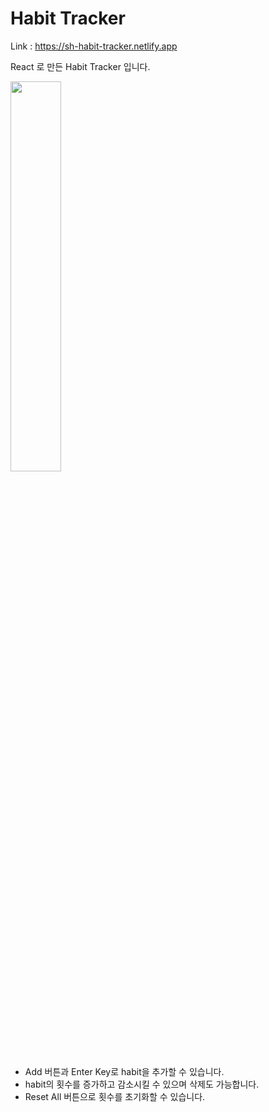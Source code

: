 # Habit Tracker

 Link : https://sh-habit-tracker.netlify.app
 
 React 로 만든 Habit Tracker 입니다.
 
 <img width="40%" src="https://user-images.githubusercontent.com/85146819/132989292-0f2cd416-6e1c-424b-b41e-477eb6cb2e54.png">  

- Add 버튼과 Enter Key로 habit을 추가할 수 있습니다.
- habit의 횟수를 증가하고 감소시킬 수 있으며 삭제도 가능합니다.
- Reset All 버튼으로 횟수를 초기화할 수 있습니다.


